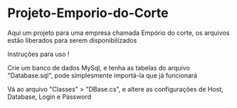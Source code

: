 # Projeto-Emporio-do-Corte
Aqui um projeto para uma empresa chamada Empório do corte, os arquivos estão liberados para serem disponibilizados

Instruções para uso !

Crie um banco de dados MySql, e tenha as tabelas do arquivo "Database.sql", pode simplesmente importá-la que já funcionará

Vá ao arquivo "Classes" > "DBase.cs", e altere as configurações de Host, Database, Login e Password
